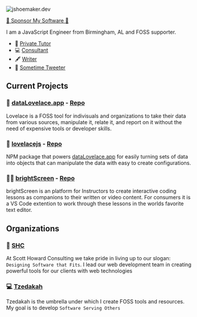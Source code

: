 ![jshoemaker.dev](https://pbs.twimg.com/profile_banners/3178387637/1587612978/1500x500)


[💜 Sponsor My Software 💜](https://github.com/sponsors/joshuashoemaker)

I am a JavaScript Engineer from Birmingham, AL and FOSS supporter.

- 🏫 [Private Tutor](https://www.wyzant.com/Tutors/WebDevWithJoshua)
- 💻 [Consultant](https://scotthowardconsulting.com/)
- 🖋 [Writer](https://medium.com/@JShoemakerDev)
- 🦚 [Sometime Tweeter](https://twitter.com/JShoemakerDev)


## Current Projects

### 🚀 [dataLovelace.app](https://datalovelace.app) - [Repo](https://github.com/joshuashoemaker/datalovelace)
Lovelace is a FOSS tool for indivisuals and organizations to take their data from various sources, manipulate it, relate it, and report on it without the need of expensive tools or developer skills.

### 🎁 [lovelacejs](https://www.npmjs.com/package/lovelacejs) - [Repo](https://github.com/joshuashoemaker/lovelacejs)
NPM package that powers [dataLovelace.app](https://datalovelace) for easily turning sets of data into objects that can manipulate the data with easy to create configurations.

### 👩‍💻 [brightScreen](https://marketplace.visualstudio.com/items?itemName=Tzedakah.brightscreen) - [Repo](https://github.com/joshuashoemaker/brightScreen)
brightScreen is an platform for Instructors to create interactive coding lessons as companions to their written or video content. For consumers it is a VS Code extention to work through these lessons in the worlds favorite text editor.

## Organizations

### 🏢 [SHC](https://scotthowardconsulting.com/)
At Scott Howard Consulting we take pride in living up to our slogan: `Designing Software that Fits`. I lead our web development team in creating powerful tools for our clients with web technologies

### 💻 [Tzedakah](https://tzedakahsoftware.com)
Tzedakah is the umbrella under which I create FOSS tools and resources. My goal is to develop `Software Serving Others`

